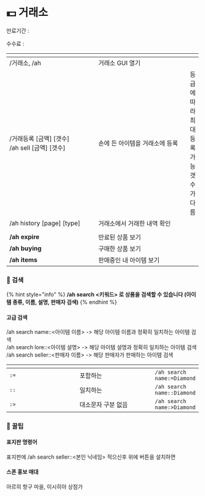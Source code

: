 # 💵 거래소

만료기간 :&#x20;

수수료 :

<table><thead><tr><th width="249"></th><th width="262.3333333333333"></th><th></th></tr></thead><tbody><tr><td>/거래소, /ah</td><td>거래소 GUI 열기</td><td></td></tr><tr><td>/거래등록 [금액] [갯수]<br>/ah sell [금액] [갯수]</td><td>손에 든 아이템을 거래소에 등록</td><td>등급에 따라 <br>최대 등록 가능 갯수가 다름</td></tr><tr><td>/ah history [page] [type] </td><td>거래소에서 거래한 내역 확인</td><td></td></tr><tr><td></td><td></td><td></td></tr><tr><td><strong>/ah expire</strong></td><td>만료된 상품 보기</td><td></td></tr><tr><td><strong>/ah buying</strong></td><td>구매한 상품 보기</td><td></td></tr><tr><td><strong>/ah items</strong></td><td>판매중인 내 아이템 보기</td><td></td></tr></tbody></table>



### 🔎 검색

{% hint style="info" %}
**/ah search <키워드>  로 상품을 검색할 수 있습니다 (아이템 종류, 이름, 설명, 판매자 검색)**
{% endhint %}

#### 고급 검색

/ah search name::<아이템 이름> -> 해당 아이템 이름과 정확히 일치하는 아이템 검색\
/ah search lore::<아이템 설명> -> 해당 아이템 설명과 정확히 일치하는 아이템 검색\
/ah search seller::<판매자 이름> -> 해당 판매자가 판매하는 아이템 검색

<table><thead><tr><th width="174"></th><th width="188.33333333333331"></th><th></th></tr></thead><tbody><tr><td><code>:=</code></td><td>포함하는</td><td><code>/ah search name:=Diamond</code></td></tr><tr><td><code>::</code></td><td>일치하는</td><td><code>/ah search name::Diamond</code></td></tr><tr><td><code>:></code></td><td>대소문자 구분 없음</td><td><code>/ah search name:>Diamond</code></td></tr></tbody></table>



### 🍯 꿀팁

#### 표지판 명령어

표지판에 /ah search seller::<본인 닉네임> 적으신후 위에 버튼을 설치하면&#x20;

#### 스폰 홍보 매대

아르히 항구 마을, 이시히아 상점가
